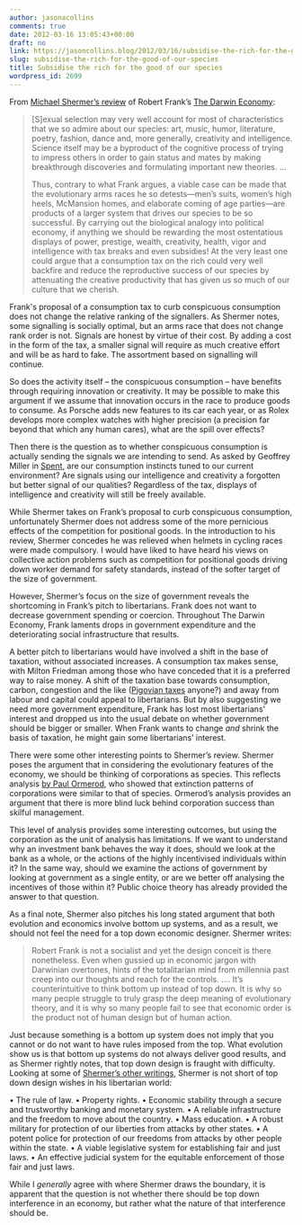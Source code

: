 ```yaml
---
author: jasonacollins
comments: true
date: 2012-03-16 13:05:43+00:00
draft: no
link: https://jasoncollins.blog/2012/03/16/subsidise-the-rich-for-the-good-of-our-species/
slug: subsidise-the-rich-for-the-good-of-our-species
title: Subsidise the rich for the good of our species
wordpress_id: 2699
---
```


From [Michael Shermer’s review](http://www.skepticblog.org/2012/03/13/another-fatal-conceit/) of Robert Frank’s [The Darwin Economy](https://jasoncollins.blog/2011/10/franks-the-darwin-economy/):



<blockquote>[S]exual selection may very well account for most of characteristics that we so admire about our species: art, music, humor, literature, poetry, fashion, dance and, more generally, creativity and intelligence. Science itself may be a byproduct of the cognitive process of trying to impress others in order to gain status and mates by making breakthrough discoveries and formulating important new theories. ...

Thus, contrary to what Frank argues, a viable case can be made that the evolutionary arms races he so detests—men’s suits, women’s high heels, McMansion homes, and elaborate coming of age parties—are products of a larger system that drives our species to be so successful. By carrying out the biological analogy into political economy, if anything we should be rewarding the most ostentatious displays of power, prestige, wealth, creativity, health, vigor and intelligence with tax breaks and even subsidies! At the very least one could argue that a consumption tax on the rich could very well backfire and reduce the reproductive success of our species by attenuating the creative productivity that has given us so much of our culture that we cherish.
</blockquote>



Frank's proposal of a consumption tax to curb conspicuous consumption does not change the relative ranking of the signallers. As Shermer notes, some signalling is socially optimal, but an arms race that does not change rank order is not. Signals are honest by virtue of their cost. By adding a cost in the form of the tax, a smaller signal will require as much creative effort and will be as hard to fake. The assortment based on signalling will continue.

So does the activity itself – the conspicuous consumption – have benefits through requiring innovation or creativity. It may be possible to make this argument if we assume that innovation occurs in the race to produce goods to consume. As Porsche adds new features to its car each year, or as Rolex develops more complex watches with higher precision (a precision far beyond that which any human cares), what are the spill over effects?

Then there is the question as to whether conspicuous consumption is actually sending the signals we are intending to send. As asked by Geoffrey Miller in [Spent](http://www.amazon.com/gp/product/0670020621/ref=as_li_ss_tl?ie=UTF8&tag=evolvieconom-20&linkCode=as2&camp=1789&creative=390957&creativeASIN=0670020621), are our consumption instincts tuned to our current environment? Are signals using our intelligence and creativity a forgotten but better signal of our qualities? Regardless of the tax, displays of intelligence and creativity will still be freely available.

While Shermer takes on Frank’s proposal to curb conspicuous consumption, unfortunately Shermer does not address some of the more pernicious effects of the competition for positional goods. In the introduction to his review, Shermer concedes he was relieved when helmets in cycling races were made compulsory. I would have liked to have heard his views on collective action problems such as competition for positional goods driving down worker demand for safety standards, instead of the softer target of the size of government.

However, Shermer’s focus on the size of government reveals the shortcoming in Frank’s pitch to libertarians. Frank does not want to decrease government spending or coercion. Throughout The Darwin Economy, Frank laments drops in government expenditure and the deteriorating social infrastructure that results.

A better pitch to libertarians would have involved a shift in the base of taxation, without associated increases. A consumption tax makes sense, with Milton Friedman among those who have conceded that it is a preferred way to raise money. A shift of the taxation base towards consumption, carbon, congestion and the like ([Pigovian taxes](http://en.wikipedia.org/wiki/Pigovian_tax) anyone?) and away from labour and capital could appeal to libertarians. But by also suggesting we need more government expenditure, Frank has lost most libertarians' interest and dropped us into the usual debate on whether government should be bigger or smaller. When Frank wants to change _and_ shrink the basis of taxation, he might gain some libertarians’ interest.

There were some other interesting points to Shermer’s review. Shermer poses the argument that in considering the evolutionary features of the economy, we should be thinking of corporations as species. This reflects analysis [by Paul Ormerod](http://www.amazon.com/gp/product/0470089199/ref=as_li_ss_tl?ie=UTF8&tag=evolvieconom-20&linkCode=as2&camp=1789&creative=390957&creativeASIN=0470089199), who showed that extinction patterns of corporations were similar to that of species. Ormerod’s analysis provides an argument that there is more blind luck behind corporation success than skilful management.

This level of analysis provides some interesting outcomes, but using the corporation as the unit of analysis has limitations. If we want to understand why an investment bank behaves the way it does, should we look at the bank as a whole, or the actions of the highly incentivised individuals within it? In the same way, should we examine the actions of government by looking at government as a single entity, or are we better off analysing the incentives of those within it? Public choice theory has already provided the answer to that question.

As a final note, Shermer also pitches his long stated argument that both evolution and economics involve bottom up systems, and as a result, we should not feel the need for a top down economic designer. Shermer writes:



<blockquote>Robert Frank is not a socialist and yet the design conceit is there nonetheless. Even when gussied up in economic jargon with Darwinian overtones, hints of the totalitarian mind from millennia past creep into our thoughts and reach for the controls. …. It’s counterintuitive to think bottom up instead of top down. It is why so many people struggle to truly grasp the deep meaning of evolutionary theory, and it is why so many people fail to see that economic order is the product not of human design but of human action.</blockquote>



Just because something is a bottom up system does not imply that you cannot or do not want to have rules imposed from the top. What evolution show us is that bottom up systems do not always deliver good results, and as Shermer rightly notes, that top down design is fraught with difficulty. Looking at some of [Shermer’s other writings](http://www.cato-unbound.org/2011/09/06/michael-shermer/liberty-and-science/), Shermer is not short of top down design wishes in his libertarian world:

•	The rule of law.
•	Property rights.
•	Economic stability through a secure and trustworthy banking and monetary system.
•	A reliable infrastructure and the freedom to move about the country.
•	Mass education.
•	A robust military for protection of our liberties from attacks by other states.
•	A potent police for protection of our freedoms from attacks by other people within the state.
•	A viable legislative system for establishing fair and just laws.
•	An effective judicial system for the equitable enforcement of those fair and just laws.

While I _generally_ agree with where Shermer draws the boundary, it is apparent that the question is not whether there should be top down interference in an economy, but rather what the nature of that interference should be.
